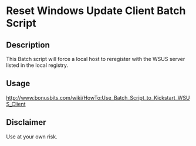 # Reset Windows Update Client Batch Script

## Description

This Batch script will force a local host to reregister with the WSUS server listed in the local registry.

## Usage

http://www.bonusbits.com/wiki/HowTo:Use_Batch_Script_to_Kickstart_WSUS_Client

## Disclaimer

Use at your own risk.